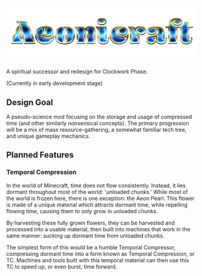 ![Aeonicraft Logo](src/main/resources/logo.png)

A spiritual successor and redesign for Clockwork Phase.

(Currently in early development stage)

## Design Goal

A pseudo-science mod focusing on the storage and usage of compressed time (and other similarly nonsensical concepts). The primary progression will be a mix of mass resource-gathering, a somewhat familiar tech tree, and unique gameplay mechanics.

## Planned Features

### Temporal Compression

In the world of Minecraft, time does not flow consistently. Instead, it lies dormant throughout most of the world: 'unloaded chunks.' While most of the world is frozen here, there is one exception: the Aeon Pearl. This flower is made of a unique material which attracts dormant time, while repelling flowing time, causing them to only grow in unloaded chunks.

By harvesting these fully grown flowers, they can be harvested and processed into a usable material, then built into machines that work in the same manner: sucking up dormant time from unloaded chunks.

The simplest form of this would be a humble Temporal Compressor, compressing dormant time into a form known as Temporal Compression, or TC. Machines and tools built with this temporal material can then use this TC to speed up, or even burst, time forward. 
